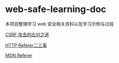 # web-safe-learning-doc
本项目整理学习 web 安全相关资料以及学习示例与过程

[CSRF 攻击的应对之道](https://www.ibm.com/developerworks/cn/web/1102_niugang_csrf/)  

[HTTP Referer二三事](http://www.fwolf.com/blog/post/320)


[MDN Referer](https://developer.mozilla.org/en-US/docs/Web/HTTP/Headers/Referer)
